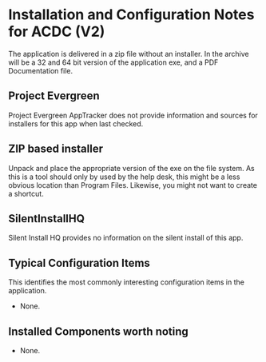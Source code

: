 # Installation and Configuration Notes for ACDC (V2)

The application is delivered in a zip file without an installer.  In the archive will be a 32 and 64 bit version of the application exe, and a PDF Documentation file.

## Project Evergreen
Project Evergreen AppTracker does not provide information and sources for installers for this app when last checked.


## ZIP based installer

Unpack and place the appropriate version of the exe on the file system.  As this is a tool should only by used by the help desk, this might be a less obvious location than Program Files.  Likewise, you might not want to create a shortcut.


## SilentInstallHQ
Silent Install HQ provides no information on the silent install of this app.

## Typical Configuration Items 

This identifies the most commonly interesting configuration items in the application.

* None.

## Installed Components worth noting

* None.
